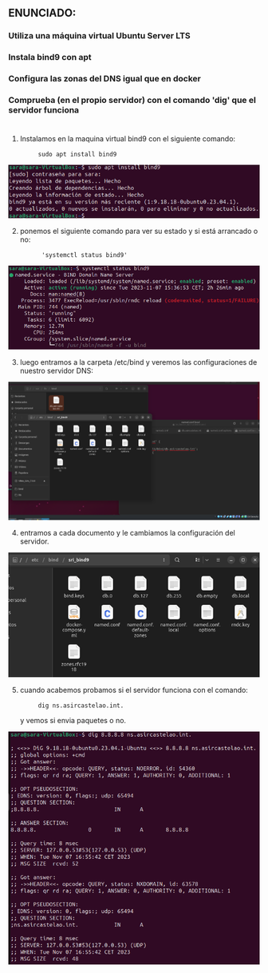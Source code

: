 
## ENUNCIADO:
### Utiliza una máquina virtual Ubuntu Server LTS
### Instala bind9 con apt
### Configura las zonas del DNS igual que en docker
### Comprueba (en el propio servidor) con el comando 'dig' que el servidor funciona

# 

1. Instalamos en la maquina virtual bind9 con el siguiente comando: 


            sudo apt install bind9


![foto1](https://github.com/sarald22/SRI/blob/main/tareas/Tarea6/Screenshot_20231107_180250.png)



2. ponemos el siguiente comando para ver su estado y si está arrancado o no:

             'systemctl status bind9' 

![foto2](https://github.com/sarald22/SRI/blob/main/tareas/Tarea6/Screenshot_20231107_180349.png)



3. luego entramos a la carpeta /etc/bind y veremos las configuraciones de nuestro servidor DNS:

![foto3](https://github.com/sarald22/SRI/blob/main/tareas/Tarea6/Screenshot_20231107_164905.png)



4. entramos a cada documento y le cambiamos la configuración del servidor.

![foto4](https://github.com/sarald22/SRI/blob/main/tareas/Tarea6/Screenshot_20231107_180435.png)



5. cuando acabemos probamos si el servidor funciona con el comando:

            dig ns.asircastelao.int.

    y vemos si envia paquetes o no.

![foto5](https://github.com/sarald22/SRI/blob/main/tareas/Tarea6/Screenshot_20231107_165558.png)









